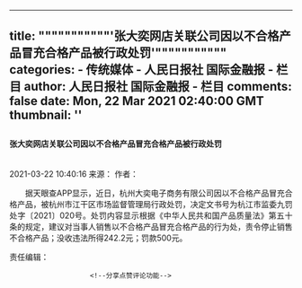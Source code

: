 
---
title: """""""""""'张大奕网店关联公司因以不合格产品冒充合格产品被行政处罚'"""""""""""
categories: 
    - 传统媒体
    - 人民日报社 国际金融报 - 栏目
author: 人民日报社 国际金融报 - 栏目
comments: false
date: Mon, 22 Mar 2021 02:40:00 GMT
thumbnail: ''
---

<div>   
<el-row>
                            <h5 style="font-size: 20px;line-height: 40px;font-weight: bold;color: #404040;margin-bottom: 15px">
                                </h5>
                            <h4 class="title">张大奕网店关联公司因以不合格产品冒充合格产品被行政处罚</h4>
                            <h5 style="font-size: 20px;line-height: 40px;font-weight: bold;color: #404040;margin-top: 15px">
                                </h5>
                            <p class="source" style="margin-top: 23px">
                                <span v-if="content.publishTime">2021-03-22 10:40:16</span>
                                <span v-if="content.source">来源：</span>
                                <span v-if="content.author">作者：</span>
                            </p>
                            <div class="abstract" v-if="content.abstract">
                                <div>
                                    <p></p>
                                </div>
                            </div>
                        </el-row>
                        <p style="text-indent: 2em; text-align: justify;">据天眼查APP显示，近日，杭州大奕电子商务有限公司因以不合格产品冒充合格产品，被杭州市江干区市场监督管理局行政处罚，决定文书号为杭江市监委九罚处字〔2021〕020号。处罚内容显示根据《中华人民共和国产品质量法》第五十条的规定，建议对当事人销售以不合格产品冒充合格产品的行为处，责令停止销售不合格产品；没收违法所得242.2元；罚款500元。</p>
                        <!--<div v-if="content.att && content.att.length > 0">-->
                        <!--<p style="color:#666666;margin:0 0 10px 0;font-size:18px; font-weight:600;">附件</p>-->
                        <!--<p style="margin:10px 0; font-size:18px;" v-for="item in content.att">-->
                        <!--<span @click="downLoadAtt(item.url, item.title)" style="color: #409eff;cursor:pointer;">&#123;&#123;item.title&#125;&#125;</span>-->
                        <!--</p>-->
                        <!--</div>-->
                        <!--责任编辑-->
                        <div class="textBottom">
                            <span v-if="content.editor && content.editor.length > 1">责任编辑：</span>
                        </div>

                        <!--分享点赞评论功能-->
                        
                        
                      
</div>
            